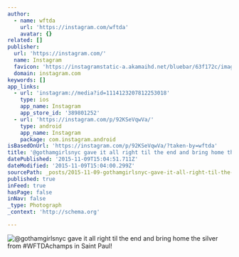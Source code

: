 ```yaml
---
author:
  - name: wftda
    url: 'https://instagram.com/wftda'
    avatar: {}
related: []
publisher:
  url: 'https://instagram.com/'
  name: Instagram
  favicon: 'https://instagramstatic-a.akamaihd.net/bluebar/63f172c/images/ico/favicon.ico'
  domain: instagram.com
keywords: []
app_links:
  - url: 'instagram://media?id=1114123207812253018'
    type: ios
    app_name: Instagram
    app_store_id: '389801252'
  - url: 'https://instagram.com/p/92KSeVqwVa/'
    type: android
    app_name: Instagram
    package: com.instagram.android
isBasedOnUrl: 'https://instagram.com/p/92KSeVqwVa/?taken-by=wftda'
title: '@gothamgirlsnyc gave it all right til the end and bring home the silver from #WFTDAchamps in Saint Paul!'
datePublished: '2015-11-09T15:04:51.711Z'
dateModified: '2015-11-09T15:04:00.299Z'
sourcePath: _posts/2015-11-09-gothamgirlsnyc-gave-it-all-right-til-the-end-and-bring-home.md
published: true
inFeed: true
hasPage: false
inNav: false
_type: Photograph
_context: 'http://schema.org'

---
```

![&commat;gothamgirlsnyc gave it all right til the end and bring home the silver from &num;WFTDAchamps in Saint Paul&excl;](https://igcdn-photos-c-a.akamaihd.net/hphotos-ak-xpf1/t51.2885-15/s640x640/sh0.08/e35/11930810_870209326419778_1959435373_n.jpg)